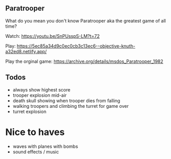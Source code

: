 ## Paratrooper

What do you mean you don't know Paratrooper aka the greatest game of all time?

Watch: https://youtu.be/SnPUsspS-LM?t=72

Play: https://5ec85a34d9c0ec0cb3c13ec6--objective-knuth-a32ed8.netlify.app/

Play the orginal game: https://archive.org/details/msdos_Paratrooper_1982

## Todos

* always show highest score 
* trooper explosion mid-air
* death skull showing when trooper dies from falling
* walking troopers and climbing the turret for game over
* turret explosion

# Nice to haves
* waves with planes with bombs
* sound effects / music